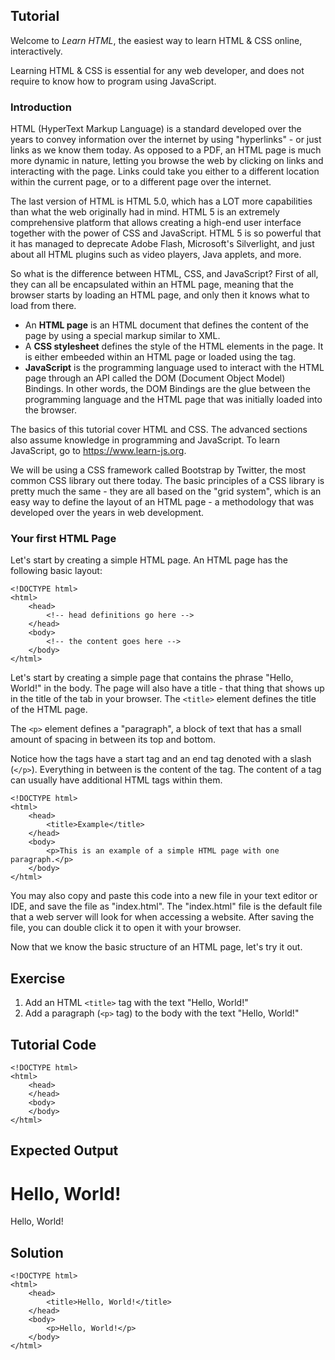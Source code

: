 Tutorial
--------

Welcome to *Learn HTML*, the easiest way to learn HTML & CSS online, interactively.
    
Learning HTML & CSS is essential for any web developer, and does not require to know how to program using JavaScript.
 
### Introduction

HTML (HyperText Markup Language) is a standard developed over the years to convey information over the internet by 
using "hyperlinks" - or just links as we know them today. As opposed to a PDF, an HTML page is much more dynamic in
nature, letting you browse the web by clicking on links and interacting with the page. Links could take you either
to a different location within the current page, or to a different page over the internet.

The last version of HTML is HTML 5.0, which has a LOT more capabilities than what the web originally had in mind.
HTML 5 is an extremely comprehensive platform that allows creating a high-end user interface together with the power
of CSS and JavaScript. HTML 5 is so powerful that it has managed to deprecate Adobe Flash, Microsoft's Silverlight,
and just about all HTML plugins such as video players, Java applets, and more. 

So what is the difference between HTML, CSS, and JavaScript? First of all, they can all be encapsulated within an 
HTML page, meaning that the browser starts by loading an HTML page, and only then it knows what to load from there.

* An **HTML page** is an HTML document that defines the content of the page by using a special markup similar to XML.
* A **CSS stylesheet** defines the style of the HTML elements in the page. It is either embeeded within an HTML page 
or loaded using the <link> tag.
* **JavaScript** is the programming language used to interact with the HTML page through an API called the DOM 
(Document Object Model) Bindings. In other words, the DOM Bindings are the glue between the programming language and
the HTML page that was initially loaded into the browser.

The basics of this tutorial cover HTML and CSS. The advanced sections also assume knowledge in programming and 
JavaScript. To learn JavaScript, go to https://www.learn-js.org.

We will be using a CSS framework called Bootstrap by Twitter, the most common CSS library out there 
today. The basic principles of a CSS library is pretty much the same - they are all based on the "grid system", 
which is an easy way to define the layout of an HTML page - a methodology that was developed over the years in web 
development.

### Your first HTML Page

Let's start by creating a simple HTML page. An HTML page has the following basic layout:

    <!DOCTYPE html>
    <html>
        <head>
            <!-- head definitions go here -->
        </head>
        <body>
            <!-- the content goes here -->
        </body>
    </html>

Let's start by creating a simple page that contains the phrase "Hello, World!" in the body. The page will also have 
a title - that thing that shows up in the title of the tab in your browser. The `<title>` element defines the title
of the HTML page.

The `<p>` element defines a "paragraph", a block of text that has a small amount of spacing in between its top and 
bottom.

Notice how the tags have a start tag and an end tag denoted with a slash (`</p>`). Everything in between is the content
of the tag. The content of a tag can usually have additional HTML tags within them.

    <!DOCTYPE html>
    <html>
        <head>
            <title>Example</title>
        </head>
        <body>
            <p>This is an example of a simple HTML page with one paragraph.</p>
        </body>
    </html>

You may also copy and paste this code into a new file in your text editor or IDE, and save the file as "index.html". The
"index.html" file is the default file that a web server will look for when accessing a website. After saving the file,
you can double click it to open it with your browser.

Now that we know the basic structure of an HTML page, let's try it out. 

Exercise
--------
1. Add an HTML `<title>` tag with the text "Hello, World!"
2. Add a paragraph (`<p>` tag) to the body with the text "Hello, World!"

Tutorial Code
-------------

    <!DOCTYPE html>
    <html>
        <head>
        </head>
        <body>
        </body>
    </html>
    
Expected Output
---------------

# Hello, World!
Hello, World!

Solution
--------

    <!DOCTYPE html>
    <html>
        <head>
            <title>Hello, World!</title>
        </head>
        <body>
            <p>Hello, World!</p>
        </body>
    </html>
